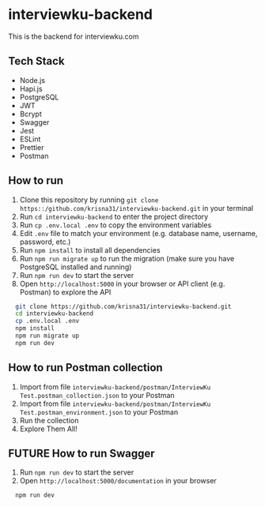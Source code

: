 # interviewku-backend

This is the backend for interviewku.com

## Tech Stack

- Node.js
- Hapi.js
- PostgreSQL
- JWT
- Bcrypt
- Swagger
- Jest
- ESLint
- Prettier
- Postman

## How to run

1. Clone this repository by running `git clone https::/github.com/krisna31/interviewku-backend.git` in your terminal
2. Run `cd interviewku-backend` to enter the project directory
3. Run `cp .env.local .env` to copy the environment variables
4. Edit `.env` file to match your environment (e.g. database name, username, password, etc.)
5. Run `npm install` to install all dependencies
6. Run `npm run migrate up` to run the migration (make sure you have PostgreSQL installed and running)
7. Run `npm run dev` to start the server
8. Open `http://localhost:5000` in your browser or API client (e.g. Postman) to explore the API

```bash
  git clone https://github.com/krisna31/interviewku-backend.git
  cd interviewku-backend
  cp .env.local .env
  npm install
  npm run migrate up
  npm run dev
```

## How to run Postman collection

1. Import from file `interviewku-backend/postman/InterviewKu Test.postman_collection.json` to your Postman
2. Import from file `interviewku-backend/postman/InterviewKu Test.postman_environment.json` to your Postman
3. Run the collection
4. Explore Them All!

## FUTURE How to run Swagger

1. Run `npm run dev`  to start the server
2. Open `http://localhost:5000/documentation` in your browser

```bash
  npm run dev
```
